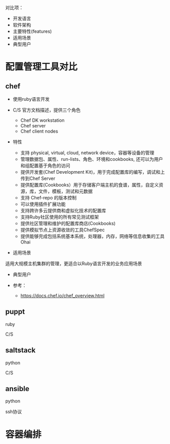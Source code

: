 
对比项：

* 开发语言
* 软件架构
* 主要特性(features)
* 适用场景
* 典型用户


# 配置管理工具对比

## chef          

* 使用ruby语言开发        

* C/S 官方文档描述，提供三个角色
  * Chef DK workstation 
  * Chef server
  * Chef client nodes 

* 特性
  * 支持 physical, virtual, cloud, network device，容器等设备的管理
  * 管理数据包、属性、run-lists、角色、环境和cookbooks, 还可以为用户和组配置基于角色的访问
  * 提供开发套(Chef Development Kit)，用于完成配置库的编写，调试和上传到Chef Server
  * 提供配置库(Cookbooks）用于存储客户端主机的食谱，属性，自定义资源，库，文件，模板，测试和元数据
  * 支持 Chef-repo 的版本控制
  * 可以使用插件扩展功能
  * 支持跨许多云提供商和虚拟化技术的配置库
  * 支持Ruby社区使用的所有常见测试框架
  * 提供社区管理和维护的配置库商店(Cookbooks)
  * 提供模拟节点上资源收敛的工具ChefSpec
  * 提供能够完成包括系统基本系统，处理器，内存，网络等信息收集的工具Ohai
  
* 适用场景

适用大规模主机集群的管理，更适合以Ruby语言开发的业务应用场景

* 典型用户

* 参考：
  * https://docs.chef.io/chef_overview.html 

## puppt         

ruby        

C/S


## saltstack     

python      

C/S                                       

## ansible       

python      

ssh协议 



# 容器编排

 

